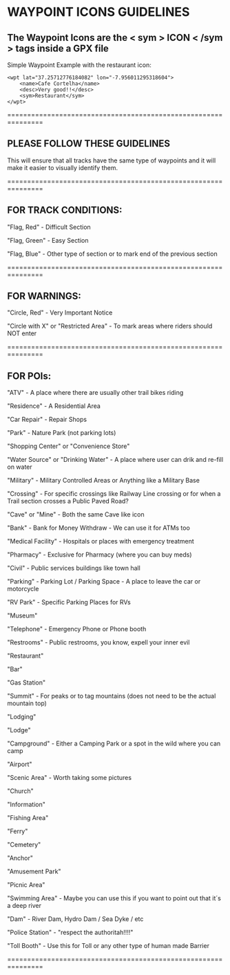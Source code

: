 # WAYPOINT ICONS GUIDELINES


## The Waypoint Icons are the < sym > ICON < /sym > tags inside a GPX file


Simple Waypoint Example with the restaurant icon:


    <wpt lat="37.25712776184082" lon="-7.956011295318604">
        <name>Cafe Cortelha</name>
        <desc>Very good!!</desc>
        <sym>Restaurant</sym>
    </wpt>


===============================================================

## PLEASE FOLLOW THESE GUIDELINES

This will ensure that all tracks have the same type of waypoints and it will make it easier to visually identify them.

===============================================================


## FOR TRACK CONDITIONS:


"Flag, Red" - Difficult Section

"Flag, Green" - Easy Section

"Flag, Blue" - Other type of section or to mark end of the previous section

===============================================================

## FOR WARNINGS:


"Circle, Red" - Very Important Notice

"Circle with X" or "Restricted Area" - To mark areas where riders should NOT enter

===============================================================

## FOR POIs:


"ATV" - A place where there are usually other trail bikes riding

"Residence" - A Residential Area

"Car Repair" - Repair Shops

"Park" - Nature Park (not parking lots)

"Shopping Center" or "Convenience Store"

"Water Source" or "Drinking Water" - A place where user can drik and re-fill on water

"Military" - Military Controlled Areas or Anything like a Military Base

"Crossing" - For specific crossings like Railway Line crossing or for when a Trail section crosses a Public Paved Road?

"Cave" or "Mine" - Both the same Cave like icon

"Bank" - Bank for Money Withdraw - We can use it for ATMs too

"Medical Facility" - Hospitals or places with emergency treatment

"Pharmacy" - Exclusive for Pharmacy (where you can buy meds)

"Civil" - Public services buildings like town hall

"Parking" - Parking Lot / Parking Space - A place to leave the car or motorcycle

"RV Park" - Specific Parking Places for RVs

"Museum"

"Telephone" - Emergency Phone or Phone booth

"Restrooms" - Public restrooms, you know, expell your inner evil

"Restaurant"

"Bar"

"Gas Station"

"Summit" - For peaks or to tag mountains (does not need to be the actual mountain top)

"Lodging"

"Lodge"

"Campground" - Either a Camping Park or a spot in the wild where you can camp

"Airport"

"Scenic Area" - Worth taking some pictures

"Church"

"Information"

"Fishing Area"

"Ferry"

"Cemetery"

"Anchor"

"Amusement Park"

"Picnic Area"

"Swimming Area" - Maybe you can use this if you want to point out that it´s a deep river

"Dam" - River Dam, Hydro Dam / Sea Dyke / etc

"Police Station" - "respect the authoritah!!!!"

"Toll Booth" - Use this for Toll or any other type of human made Barrier

===============================================================
